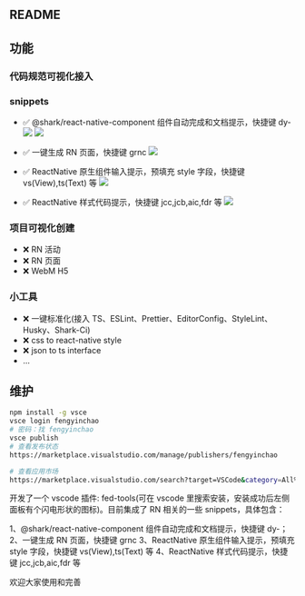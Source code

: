 ## README

## 功能

### 代码规范可视化接入

### snippets

- ✅ @shark/react-native-component 组件自动完成和文档提示，快捷键 dy-
  ![](https://sta-op.douyucdn.cn/butterfly-java/2022/05/11/a79cf5335f3f906e0396b5582465230c.jpg)
  ![](https://sta-op.douyucdn.cn/butterfly-java/2022/05/11/600877585516df5645c41421a969990c.jpg)

- ✅ 一键生成 RN 页面，快捷键 grnc
  ![](https://sta-op.douyucdn.cn/butterfly-java/2022/05/11/1a3a4945dbe4c30a51ced4d9a57bc550.jpg)

- ✅ ReactNative 原生组件输入提示，预填充 style 字段，快捷键 vs(View),ts(Text) 等
  ![](https://sta-op.douyucdn.cn/butterfly-java/2022/05/11/726c36ab9632a938c2649e796fc786dd.jpg)

- ✅ ReactNative 样式代码提示，快捷键 jcc,jcb,aic,fdr 等
  ![](https://sta-op.douyucdn.cn/butterfly-java/2022/05/11/754a9bd5723282d7f6abe01f30af5e58.jpg)

### 项目可视化创建

- ❌ RN 活动
- ❌ RN 页面
- ❌ WebM H5

### 小工具

- ❌ 一键标准化(接入 TS、ESLint、Prettier、EditorConfig、StyleLint、Husky、Shark-Ci)
- ❌ css to react-native style
- ❌ json to ts interface
- ...

## 维护

```bash
npm install -g vsce
vsce login fengyinchao
# 密码：找 fengyinchao
vsce publish
# 查看发布状态
https://marketplace.visualstudio.com/manage/publishers/fengyinchao

# 查看应用市场
https://marketplace.visualstudio.com/search?target=VSCode&category=All%20categories&sortBy=Installs
```

开发了一个 vscode 插件: fed-tools(可在 vscode 里搜索安装，安装成功后左侧面板有个闪电形状的图标)。目前集成了 RN 相关的一些 snippets，具体包含：

1、@shark/react-native-component 组件自动完成和文档提示，快捷键 dy-；
2、一键生成 RN 页面，快捷键 grnc
3、ReactNative 原生组件输入提示，预填充 style 字段，快捷键 vs(View),ts(Text) 等
4、ReactNative 样式代码提示，快捷键 jcc,jcb,aic,fdr 等

欢迎大家使用和完善
